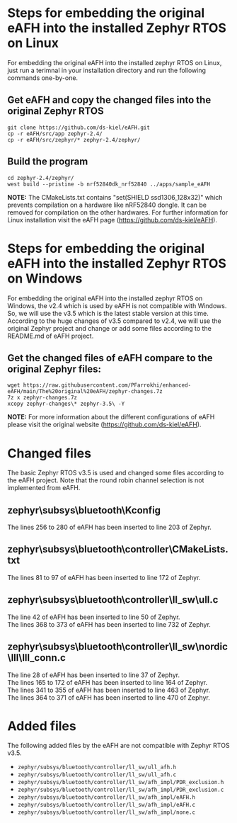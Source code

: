 # Steps for embedding the original eAFH into the installed Zephyr RTOS on Linux
For embedding the original eAFH into the installed zephyr RTOS on Linux, just run a terimnal in your installation directory and run the following commands one-by-one.

## Get eAFH and copy the changed files into the original Zephyr RTOS
```
git clone https://github.com/ds-kiel/eAFH.git
cp -r eAFH/src/app zephyr-2.4/
cp -r eAFH/src/zephyr/* zephyr-2.4/zephyr/
```

## Build the program
```
cd zephyr-2.4/zephyr/
west build --pristine -b nrf52840dk_nrf52840 ../apps/sample_eAFH
```
**NOTE:** The CMakeLists.txt contains "set(SHIELD ssd1306_128x32)" which prevents compilation on a hardware like nRF52840 dongle. It can be removed for compilation on the other hardwares. For further information for Linux installation visit the eAFH page (https://github.com/ds-kiel/eAFH).

# Steps for embedding the original eAFH into the installed Zephyr RTOS on Windows
For embedding the original eAFH into the installed zephyr RTOS on Windows, the v2.4 which is used by eAFH is not compatible with Windows. So, we will use the v3.5 which is the latest stable version at this time. According to the huge changes of v3.5 compared to v2.4, we will use the original Zephyr project and change or add some files according to the README.md of eAFH project.

## Get the changed files of eAFH compare to the original Zephyr files:
```
wget https://raw.githubusercontent.com/PFarrokhi/enhanced-eAFH/main/The%20original%20eAFH/zephyr-changes.7z
7z x zephyr-changes.7z
xcopy zephyr-changes\* zephyr-3.5\ -Y
```

**NOTE:** For more information about the different configurations of eAFH please visit the original website (https://github.com/ds-kiel/eAFH).

# Changed files
The basic Zephyr RTOS v3.5 is used and changed some files according to the eAFH project. Note that the round robin channel selection is not implemented from eAFH.

## zephyr\subsys\bluetooth\Kconfig
The lines 256 to 280 of eAFH has been inserted to line 203 of Zephyr.

## zephyr\subsys\bluetooth\controller\CMakeLists.txt
The lines 81 to 97 of eAFH has been inserted to line 172 of Zephyr.

## zephyr\subsys\bluetooth\controller\ll_sw\ull.c
The line 42 of eAFH has been inserted to line 50 of Zephyr.  
The lines 368 to 373 of eAFH has been inserted to line 732 of Zephyr.

## zephyr\subsys\bluetooth\controller\ll_sw\nordic\lll\lll_conn.c
The line 28 of eAFH has been inserted to line 37 of Zephyr.  
The lines 165 to 172 of eAFH has been inserted to line 164 of Zephyr.  
The lines 341 to 355 of eAFH has been inserted to line 463 of Zephyr.  
The lines 364 to 371 of eAFH has been inserted to line 470 of Zephyr.  

# Added files
The following added files by the eAFH are not compatible with Zephyr RTOS v3.5. 
- `zephyr/subsys/bluetooth/controller/ll_sw/ull_afh.h`
- `zephyr/subsys/bluetooth/controller/ll_sw/ull_afh.c`
- `zephyr/subsys/bluetooth/controller/ll_sw/afh_impl/PDR_exclusion.h`
- `zephyr/subsys/bluetooth/controller/ll_sw/afh_impl/PDR_exclusion.c`
- `zephyr/subsys/bluetooth/controller/ll_sw/afh_impl/eAFH.h`
- `zephyr/subsys/bluetooth/controller/ll_sw/afh_impl/eAFH.c`
- `zephyr/subsys/bluetooth/controller/ll_sw/afh_impl/none.c`
